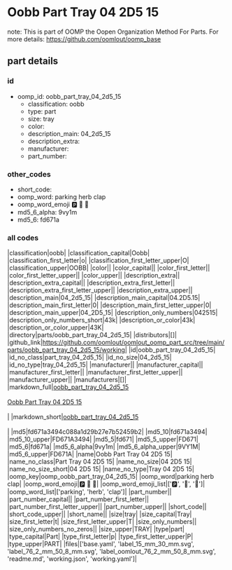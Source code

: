 # Oobb Part Tray 04 2D5 15  

note: This is part of OOMP the Oopen Organization Method For Parts. For more details: https://github.com/oomlout/oomp_base

##  part details





### id
* oomp_id: oobb_part_tray_04_2d5_15
  * classification: oobb
  * type: part
  * size: tray
  * color: 
  * description_main: 04_2d5_15
  * description_extra: 
  * manufacturer: 
  * part_number: 

### other_codes
* short_code: 
* oomp_word: parking herb clap
* oomp_word_emoji :parking: :herb: :clap:
* md5_6_alpha: 9vy1m
* md5_6: fd671a

### all codes 
|classification|oobb|
|classification_capital|Oobb|
|classification_first_letter|o|
|classification_first_letter_upper|O|
|classification_upper|OOBB|
|color||
|color_capital||
|color_first_letter||
|color_first_letter_upper||
|color_upper||
|description_extra||
|description_extra_capital||
|description_extra_first_letter||
|description_extra_first_letter_upper||
|description_extra_upper||
|description_main|04_2d5_15|
|description_main_capital|04.2D5.15|
|description_main_first_letter|0|
|description_main_first_letter_upper|0|
|description_main_upper|04_2D5_15|
|description_only_numbers|042515|
|description_only_numbers_short|43k|
|description_or_color|43k|
|description_or_color_upper|43K|
|directory|parts/oobb_part_tray_04_2d5_15|
|distributors|[]|
|github_link|https://github.com/oomlout/oomlout_oomp_part_src/tree/main/parts/oobb_part_tray_04_2d5_15/working|
|id|oobb_part_tray_04_2d5_15|
|id_no_class|part_tray_04_2d5_15|
|id_no_size|04_2d5_15|
|id_no_type|tray_04_2d5_15|
|manufacturer||
|manufacturer_capital||
|manufacturer_first_letter||
|manufacturer_first_letter_upper||
|manufacturer_upper||
|manufacturers|[]|
|markdown_full|[oobb_part_tray_04_2d5_15](https://github.com/oomlout/oomlout_oomp_part_src/tree/main/parts/oobb_part_tray_04_2d5_15/working)<br>[](https://github.com/oomlout/oomlout_oomp_part_src/tree/main/parts/oobb_part_tray_04_2d5_15/working)<br>[Oobb Part Tray 04 2D5 15](https://github.com/oomlout/oomlout_oomp_part_src/tree/main/parts/oobb_part_tray_04_2d5_15/working)<br><br>|
|markdown_short|[oobb_part_tray_04_2d5_15](https://github.com/oomlout/oomlout_oomp_part_src/tree/main/parts/oobb_part_tray_04_2d5_15/working)<br><br>|
|md5|fd671a3494c088a1d29b27e7b52459b2|
|md5_10|fd671a3494|
|md5_10_upper|FD671A3494|
|md5_5|fd671|
|md5_5_upper|FD671|
|md5_6|fd671a|
|md5_6_alpha|9vy1m|
|md5_6_alpha_upper|9VY1M|
|md5_6_upper|FD671A|
|name|Oobb Part Tray 04 2D5 15|
|name_no_class|Part Tray 04 2D5 15|
|name_no_size|04 2D5 15|
|name_no_size_short|04 2D5 15|
|name_no_type|Tray 04 2D5 15|
|oomp_key|oomp_oobb_part_tray_04_2d5_15|
|oomp_word|parking herb clap|
|oomp_word_emoji|:parking: :herb: :clap:|
|oomp_word_emoji_list|[':parking:', ':herb:', ':clap:']|
|oomp_word_list|['parking', 'herb', 'clap']|
|part_number||
|part_number_capital||
|part_number_first_letter||
|part_number_first_letter_upper||
|part_number_upper||
|short_code||
|short_code_upper||
|short_name||
|size|tray|
|size_capital|Tray|
|size_first_letter|t|
|size_first_letter_upper|T|
|size_only_numbers||
|size_only_numbers_no_zeros||
|size_upper|TRAY|
|type|part|
|type_capital|Part|
|type_first_letter|p|
|type_first_letter_upper|P|
|type_upper|PART|
|files|['base.yaml', 'label_15_mm_30_mm.svg', 'label_76_2_mm_50_8_mm.svg', 'label_oomlout_76_2_mm_50_8_mm.svg', 'readme.md', 'working.json', 'working.yaml']|
